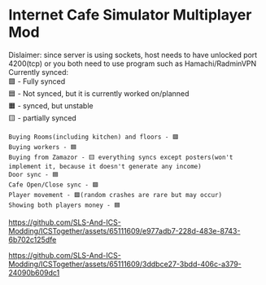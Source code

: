 # Internet Cafe Simulator Multiplayer Mod
Dislaimer: since server is using sockets, host needs to have unlocked port 4200(tcp) or you both need to use program such as Hamachi/RadminVPN<br/>
Currently synced:<br/>
🟩 - Fully synced<br/>
🟦 - Not synced, but it is currently worked on/planned<br/>
🟧 - synced, but unstable<br/>
🟨 - partially synced<br/>
```
Buying Rooms(including kitchen) and floors - 🟩
Buying workers - 🟦
Buying from Zamazor - 🟨 everything syncs except posters(won't implement it, because it doesn't generate any income)
Door sync - 🟦
Cafe Open/Close sync - 🟩
Player movement - 🟩(random crashes are rare but may occur)
Showing both players money - 🟦
```
https://github.com/SLS-And-ICS-Modding/ICSTogether/assets/65111609/e977adb7-228d-483e-8743-6b702c125dfe

https://github.com/SLS-And-ICS-Modding/ICSTogether/assets/65111609/3ddbce27-3bdd-406c-a379-24090b609dc1


